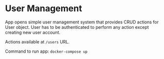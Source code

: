 # User Management

App opens simple user management system that provides CRUD actions for User object.
User has to be authenticated to perform any action except creating new user account.

Actions available at `/users` URL.

Command to run app:
`docker-compose up`
